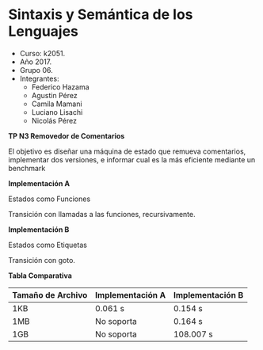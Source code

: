# Sintaxis y Semántica de los Lenguajes
- Curso: k2051.
- Año 2017.
- Grupo 06.
- Integrantes:
  - Federico Hazama
  - Agustin Pérez
  - Camila Mamani
  - Luciano Lisachi
  - Nicolás Pérez
  
 **TP N3 Removedor de Comentarios**
<p>El objetivo es diseñar una máquina de estado que remueva comentarios, implementar dos versiones, e 
informar cual es la más eficiente mediante un benchmark</p>

**Implementación A**
<p> Estados como Funciones</p>
<p>Transición con llamadas a las funciones, recursivamente.</p>

**Implementación B**
<p> Estados como Etiquetas</p>
<p>Transición con goto.</p>

**Tabla Comparativa**

|Tamaño de Archivo|Implementación A|Implementación B|
|--------|----------------|----------------|
|1KB|0.061 s|0.154 s|
|1MB|No soporta|0.164 s|
|1GB|No soporta|108.007 s|
